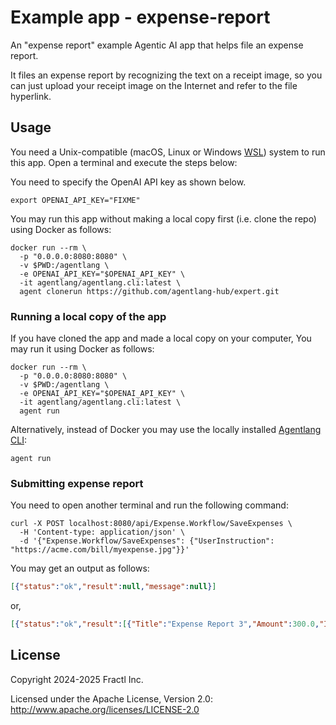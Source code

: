 # Example app - expense-report

An "expense report" example Agentic AI app that helps file an expense report.

It files an expense report by recognizing the text on a receipt image, so
you can just upload your receipt image on the Internet and refer to the file
hyperlink.

## Usage

You need a Unix-compatible (macOS, Linux or Windows [WSL](https://learn.microsoft.com/en-us/windows/wsl/install))
system to run this app. Open a terminal and execute the steps below:

You need to specify the OpenAI API key as shown below.

```shell
export OPENAI_API_KEY="FIXME"
```

You may run this app without making a local copy first (i.e. clone the repo) using Docker as follows:

```shell
docker run --rm \
  -p "0.0.0.0:8080:8080" \
  -v $PWD:/agentlang \
  -e OPENAI_API_KEY="$OPENAI_API_KEY" \
  -it agentlang/agentlang.cli:latest \
  agent clonerun https://github.com/agentlang-hub/expert.git
```

### Running a local copy of the app

If you have cloned the app and made a local copy on your computer,
You may run it using Docker as follows:

```shell
docker run --rm \
  -p "0.0.0.0:8080:8080" \
  -v $PWD:/agentlang \
  -e OPENAI_API_KEY="$OPENAI_API_KEY" \
  -it agentlang/agentlang.cli:latest \
  agent run
```

Alternatively, instead of Docker you may use the locally installed
[Agentlang CLI](https://github.com/agentlang-ai/agentlang.cli):

```shell
agent run
```

### Submitting expense report

You need to open another terminal and run the following command:

```shell
curl -X POST localhost:8080/api/Expense.Workflow/SaveExpenses \
  -H 'Content-type: application/json' \
  -d '{"Expense.Workflow/SaveExpenses": {"UserInstruction": "https://acme.com/bill/myexpense.jpg"}}'
```

You may get an output as follows:

```json
[{"status":"ok","result":null,"message":null}]
```

or,

```json
[{"status":"ok","result":[{"Title":"Expense Report 3","Amount":300.0,"Id":"74b1df98-aef5-4b3b-939d-535672e2af9c"}],"message":null,"type":"Expense.Workflow/Expense"}]
```

## License

Copyright 2024-2025 Fractl Inc.

Licensed under the Apache License, Version 2.0:
http://www.apache.org/licenses/LICENSE-2.0

